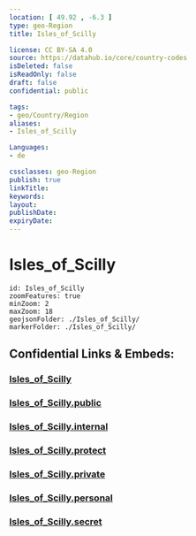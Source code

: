 ```yaml
---
location: [ 49.92 , -6.3 ] 
type: geo-Region
title: Isles_of_Scilly

license: CC BY-SA 4.0
source: https://datahub.io/core/country-codes
isDeleted: false
isReadOnly: false
draft: false
confidential: public

tags:
- geo/Country/Region
aliases:
- Isles_of_Scilly

Languages:
- de

cssclasses: geo-Region
publish: true
linkTitle: 
keywords: 
layout: 
publishDate: 
expiryDate: 
---
```


# Isles_of_Scilly

```leaflet
id: Isles_of_Scilly
zoomFeatures: true 
minZoom: 2 
maxZoom: 18
geojsonFolder: ./Isles_of_Scilly/
markerFolder: ./Isles_of_Scilly/
```


## Confidential Links & Embeds: 

### [Isles_of_Scilly](/_Standards/Earth/Continent/Europe/Europe~North/UK/England/Regions~England/South_West_England/Isles_of_Scilly.md) 

### [Isles_of_Scilly.public](/_public/Earth/Continent/Europe/Europe~North/UK/England/Regions~England/South_West_England/Isles_of_Scilly.public.md) 

### [Isles_of_Scilly.internal](/_internal/Earth/Continent/Europe/Europe~North/UK/England/Regions~England/South_West_England/Isles_of_Scilly.internal.md) 

### [Isles_of_Scilly.protect](/_protect/Earth/Continent/Europe/Europe~North/UK/England/Regions~England/South_West_England/Isles_of_Scilly.protect.md) 

### [Isles_of_Scilly.private](/_private/Earth/Continent/Europe/Europe~North/UK/England/Regions~England/South_West_England/Isles_of_Scilly.private.md) 

### [Isles_of_Scilly.personal](/_personal/Earth/Continent/Europe/Europe~North/UK/England/Regions~England/South_West_England/Isles_of_Scilly.personal.md) 

### [Isles_of_Scilly.secret](/_secret/Earth/Continent/Europe/Europe~North/UK/England/Regions~England/South_West_England/Isles_of_Scilly.secret.md)


